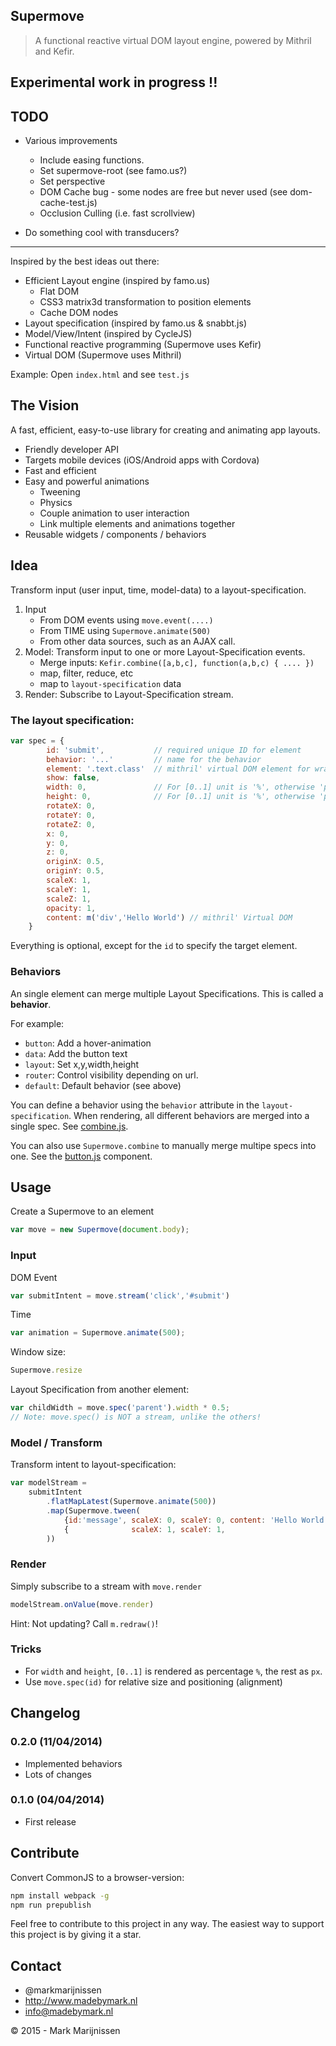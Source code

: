 Supermove
---------
> A functional reactive virtual DOM layout engine, powered by Mithril and Kefir.

## Experimental work in progress !!

## TODO

* Various improvements
	* Include easing functions.
	* Set supermove-root (see famo.us?)
	* Set perspective
	* DOM Cache bug - some nodes are free but never used (see dom-cache-test.js)
	* Occlusion Culling (i.e. fast scrollview)

* Do something cool with transducers?

---

Inspired by the best ideas out there:

* Efficient Layout engine (inspired by famo.us)
	* Flat DOM
	* CSS3 matrix3d transformation to position elements
	* Cache DOM nodes
* Layout specification (inspired by famo.us & snabbt.js)
* Model/View/Intent (inspired by CycleJS)
* Functional reactive programming (Supermove uses Kefir)
* Virtual DOM (Supermove uses Mithril)

Example: Open `index.html` and see `test.js`

## The Vision

A fast, efficient, easy-to-use library for creating
and animating app layouts.

* Friendly developer API
* Targets mobile devices (iOS/Android apps with Cordova)
* Fast and efficient
* Easy and powerful animations
	* Tweening
	* Physics
	* Couple animation to user interaction
	* Link multiple elements and animations together
* Reusable widgets / components / behaviors


## Idea

Transform input (user input, time, model-data) to a layout-specification.

1. Input
	* From DOM events using `move.event(....)` 
	* From TIME using `Supermove.animate(500)`
	* From other data sources, such as an AJAX call.
2. Model: Transform input to one or more Layout-Specification events.
	* Merge inputs: `Kefir.combine([a,b,c], function(a,b,c) { .... })`
	* map, filter, reduce, etc
	* map to `layout-specification` data
3. Render: Subscribe to Layout-Specification stream.

### The layout specification:
```javascript
var spec = {
		id: 'submit',			// required unique ID for element
		behavior: '...'			// name for the behavior
		element: '.text.class'  // mithril' virtual DOM element for wrapper surface.
		show: false,	
		width: 0,				// For [0..1] unit is '%', otherwise 'px'
		height: 0,				// For [0..1] unit is '%', otherwise 'px'
		rotateX: 0,
		rotateY: 0,
		rotateZ: 0,
		x: 0,
		y: 0,
		z: 0,
		originX: 0.5,
		originY: 0.5,
		scaleX: 1,
		scaleY: 1,
		scaleZ: 1,
		opacity: 1,
		content: m('div','Hello World')	// mithril' Virtual DOM
	}
```
Everything is optional, except for the `id` to specify the target element.

### Behaviors

An single element can merge multiple Layout Specifications. This is called a **behavior**.

For example:

* `button`: Add a hover-animation
* `data`: Add the button text
* `layout`: Set x,y,width,height
* `router`: Control visibility depending on url.
* `default`: Default behavior (see above)

You can define a behavior using the `behavior` attribute in the `layout-specification`. When rendering, all different behaviors are merged into a single spec. See [combine.js](src/core/combine.js).

You can also use `Supermove.combine` to manually merge multipe specs into one. See the [button.js](src/behaviors/button.js) component.

## Usage
Create a Supermove to an element
```javascript
var move = new Supermove(document.body);
```

### Input 

DOM Event
```javascript
var submitIntent = move.stream('click','#submit')
```

Time
```javascript
var animation = Supermove.animate(500);
```

Window size:
```javascript
Supermove.resize
```

Layout Specification from another element:
```javascript
var childWidth = move.spec('parent').width * 0.5;
// Note: move.spec() is NOT a stream, unlike the others!
```

### Model / Transform

Transform intent to layout-specification:
```javascript
var modelStream = 
	submitIntent
		.flatMapLatest(Supermove.animate(500))
		.map(Supermove.tween(
			{id:'message', scaleX: 0, scaleY: 0, content: 'Hello World'},
			{              scaleX: 1, scaleY: 1,                       }
		))
```

### Render

Simply subscribe to a stream with `move.render`
```javascript
modelStream.onValue(move.render)
```

Hint: Not updating? Call `m.redraw()`!

### Tricks

* For `width` and `height`, `[0..1]` is rendered as percentage `%`, the rest as `px`.
* Use `move.spec(id)` for relative size and positioning (alignment)

## Changelog

### 0.2.0 (11/04/2014)

* Implemented behaviors
* Lots of changes

### 0.1.0 (04/04/2014)

* First release

## Contribute

Convert CommonJS to a browser-version:
```bash
npm install webpack -g
npm run prepublish
```

Feel free to contribute to this project in any way. The easiest way to support this project is by giving it a star.

## Contact
-   @markmarijnissen
-   http://www.madebymark.nl
-   info@madebymark.nl

© 2015 - Mark Marijnissen
